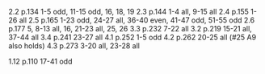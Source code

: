 
2.2 p.134 1-5 odd, 11-15 odd, 16, 18, 19
2.3 p.144 1-4 all, 9-15 all
2.4 p.155 1-26 all
2.5 p.165 1-23 odd, 24-27 all, 36-40 even, 41-47 odd, 51-55 odd
2.6 p.177 5, 8-13 all, 16, 21-23 all, 25, 26
3.3 p.232 7-22 all
3.2 p.219 15-21 all, 37-44 all
3.4 p.241 23-27 all
4.1 p.252 1-5 odd
4.2 p.262 20-25 all (#25 A9 also holds)
4.3 p.273 3-20 all, 23-28 all

1.12 p.110 17-41 odd
